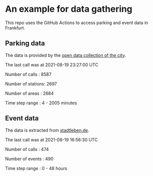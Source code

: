 # An example for data gathering

This repo uses the GitHub Actions to access parking and event data in Frankfurt.

## Parking data
The data is provided by the [open data collection of the city](https://www.offenedaten.frankfurt.de/).

The last call was at 2021-08-19 23:27:00 UTC

Number of calls   : 8587

Number of stations: 2697

Number of areas   : 2684

Time step range   :    4 - 2005 minutes


## Event data
The data is extracted from [stadtleben.de](https://stadtleben.de/frankfurt/).

The last call was at 2021-08-19 16:56:30 UTC

Number of calls   : 474

Number of events  : 490

Time step range   :   0 -  48 hours

